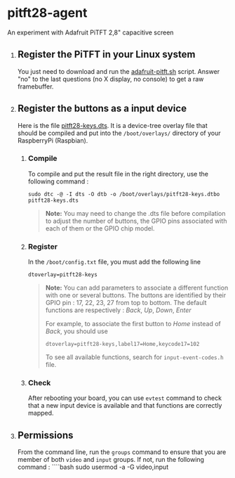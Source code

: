 # pitft28-agent
An experiment with Adafruit PiTFT 2,8" capacitive screen

1.  ## Register the PiTFT in your Linux system

    You just need to download and run the [adafruit-pitft.sh][1] script. Answer "no" to the last questions (no X display, no console) to get a raw framebuffer.

1.  ## Register the buttons as a input device

    Here is the file [pitft28-keys.dts](pitft28-keys.dts). It is a device-tree overlay file that should be compiled and put into the `/boot/overlays/` directory of your RaspberryPi (Raspbian).

    1)  ### Compile
        To compile and put the result file in the right directory, use the following command :
        ````
        sudo dtc -@ -I dts -O dtb -o /boot/overlays/pitft28-keys.dtbo  pitft28-keys.dts
        ````

        > **Note:** You may need to change the .dts file before compilation to adjust the number of buttons, the GPIO pins associated with each of them or the GPIO chip model.

    1)  ### Register
        In the `/boot/config.txt` file, you must add the following line 
        ````
        dtoverlay=pitft28-keys
        ````

        > **Note:** You can add parameters to associate a different function with one or several buttons.
        > The buttons are identified by their GPIO pin : 17, 22, 23, 27 from top to bottom.
        > The default functions are respectively : *Back*, *Up*, *Down*, *Enter*
        >
        > For example, to associate the first button to *Home* instead of *Back*, you should use
        > ````
        > dtoverlay=pitft28-keys,label17=Home,keycode17=102
        > ````
        >
        > To see all available functions, search for `input-event-codes.h` file.

    1)  ### Check
        After rebooting your board, you can use `evtest` command to check that a new input device is available and that functions are correctly mapped.

1.  ## Permissions

    From the command line, run the `groups` command to ensure that you are member of both `video` and `input` groups. If not, run the following command : ````bash
    sudo usermod <your-username> -a -G video,input
    ````


[1]: https://github.com/adafruit/Raspberry-Pi-Installer-Scripts/blob/master/adafruit-pitft.sh
